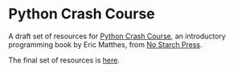 Python Crash Course
===

A draft set of resources for [Python Crash Course](http://www.nostarch.com/pythoncrashcourse), an introductory programming book by Eric Matthes, from [No Starch Press](http://www.nostarch.com).

The final set of resources is [here](https://github.com/ehmatthes/pcc/).
